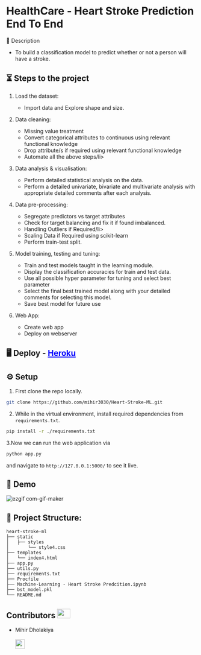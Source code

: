 # HealthCare - Heart Stroke Prediction End To End

📝 Description
- To build a classification model to predict whether or not a person will have a stroke.


## ⏳ Steps to the project
1. Load the dataset:
    <ul>
    <li>Import data and Explore shape and size.</li>
    </ul>

2. Data cleaning:
    <ul>
    <li>Missing value treatment</li>
    <li>Convert categorical attributes to continuous using relevant functional knowledge</li>
    <li>Drop attribute/s if required using relevant functional knowledge</li>
    <li>Automate all the above steps/li>
    </ul>

3. Data analysis & visualisation:
    <ul>
    <li>Perform detailed statistical analysis on the data.</li>
    <li>Perform a detailed univariate, bivariate and multivariate analysis with appropriate detailed comments after each analysis.</li>
    </ul>
 
4. Data pre-processing:
    <ul>
    <li>Segregate predictors vs target attributes</li>
    <li>Check for target balancing and fix it if found imbalanced.</li>
    <li>Handling Outliers if Required/li>
    <li>Scaling Data if Required using scikit-learn</li>
    <li>Perform train-test split.</li>
    </ul>
    
5. Model training, testing and tuning:
    <ul>
    <li>Train and test models taught in the learning module.</li>
    <li>Display the classification accuracies for train and test data.</li>
    <li>Use all possible hyper parameter for tuning and select best parameter</li>
    <li>Select the final best trained model along with your detailed comments for selecting this model.</li>
    <li>Save best model for future use</li>
    </ul>

6. Web App:
    <ul>
    <li>Create web app</li>
    <li>Deploy on webserver</li>
    </ul>
  ## :desktop_computer: Deploy - <a href = "https://heart-stroke.herokuapp.com/" target="/blank" style="color:blue;">Heroku</a>
 ## :gear: Setup
 1. First clone the repo locally.
 ```bash
 git clone https://github.com/mihir3030/Heart-Stroke-ML.git
 ```
 
 2. While in the virtual environment, install required dependencies from `requirements.txt`.
 ```bash
 pip install -r ./requirements.txt
 ```
 3.Now we can run the web application via
 ```bash
python app.py
```
and navigate to `http://127.0.0.1:5000/` to see it live.

## 🎯 Demo
![ezgif com-gif-maker](https://user-images.githubusercontent.com/45241759/130904158-2b22a652-5322-47d6-b434-243054cb9058.gif)

## :book: Project Structure:
~~~ 
heart-stroke-ml
├── static
│   ├── styles
│       └── style4.css
├── templates
│   └── index4.html
├── app.py
├── utils.py
├── requirements.txt
├── Procfile
├── Machine-Learning - Heart Stroke Predcition.ipynb
├── bst_model.pkl
└── README.md
~~~


## Contributors <img src="https://raw.githubusercontent.com/TheDudeThatCode/TheDudeThatCode/master/Assets/Developer.gif" width=35 height=25>
- Mihir Dholakiya<br><br>
      <a href="https://www.linkedin.com/in/mihir-dholakia-362171162/" target="/blank"><img src="https://user-images.githubusercontent.com/45241759/130904923-143e3e99-02e3-47b5-935a-86fb1eb1476e.png" width=25, height=25></a>
   
